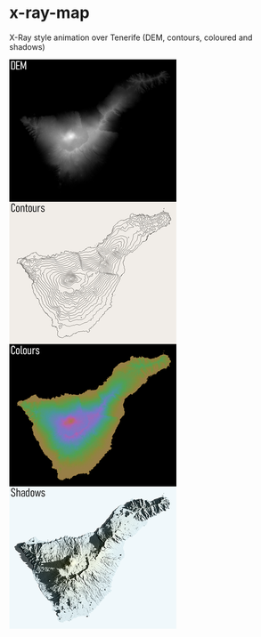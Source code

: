 # x-ray-map
X-Ray style animation over Tenerife (DEM, contours, coloured and shadows)

![x-ray-map](/xraymaps.png)
